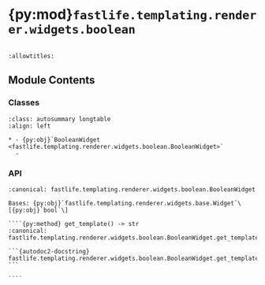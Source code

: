 # {py:mod}`fastlife.templating.renderer.widgets.boolean`

```{py:module} fastlife.templating.renderer.widgets.boolean
```

```{autodoc2-docstring} fastlife.templating.renderer.widgets.boolean
:allowtitles:
```

## Module Contents

### Classes

````{list-table}
:class: autosummary longtable
:align: left

* - {py:obj}`BooleanWidget <fastlife.templating.renderer.widgets.boolean.BooleanWidget>`
  -
````

### API

`````{py:class} BooleanWidget(name: str, *, title: str | None, hint: str | None = None, aria_label: str | None = None, value: bool = False, error: str | None = None, removable: bool = False, token: str)
:canonical: fastlife.templating.renderer.widgets.boolean.BooleanWidget

Bases: {py:obj}`fastlife.templating.renderer.widgets.base.Widget`\[{py:obj}`bool`\]

````{py:method} get_template() -> str
:canonical: fastlife.templating.renderer.widgets.boolean.BooleanWidget.get_template

```{autodoc2-docstring} fastlife.templating.renderer.widgets.boolean.BooleanWidget.get_template
```

````

`````
